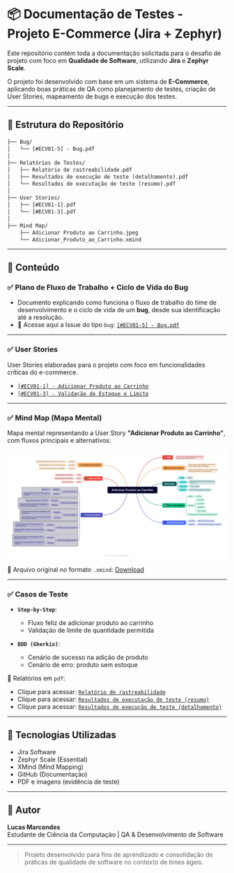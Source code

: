 # 📦 Documentação de Testes - Projeto E-Commerce (Jira + Zephyr)

Este repositório contém toda a documentação solicitada para o desafio de projeto com foco em **Qualidade de Software**, utilizando **Jira** e **Zephyr Scale**.

O projeto foi desenvolvido com base em um sistema de **E-Commerce**, aplicando boas práticas de QA como planejamento de testes, criação de User Stories, mapeamento de bugs e execução dos testes. 

---

## 📁 Estrutura do Repositório

```
├── Bug/
│   └── [#ECV01-5] - Bug.pdf
│
├── Relatórios de Testes/
│   ├── Relatório de rastreabilidade.pdf
│   ├── Resultados de execução de teste (detalhamento).pdf
│   └── Resultados de executação de teste (resumo).pdf
│
├── User Stories/
│   ├── [#ECV01-1].pdf
│   └── [#ECV01-3].pdf
│
├── Mind Map/
    ├── Adicionar Produto ao Carrinho.jpeg
    └── Adicionar_Produto_ao_Carrinho.xmind
```

---

## 📑 Conteúdo

### ✅ Plano de Fluxo de Trabalho + Ciclo de Vida do Bug
- Documento explicando como funciona o fluxo de trabalho do time de desenvolvimento e o ciclo de vida de um **bug**, desde sua identificação até a resolução.
- 📄 Acesse aqui a Issue do tipo `bug`: [`[#ECV01-5] - Bug.pdf`](https://github.com/Lucas-RM/qa-docs-ecommerce-jira/blob/main/Bug/%5B%23ECV01-5%5D%20-%20Bug.pdf)

---

### ✅ User Stories
User Stories elaboradas para o projeto com foco em funcionalidades críticas do e-commerce.

- [`[#ECV01-1] - Adicionar Produto ao Carrinho`](https://github.com/Lucas-RM/qa-docs-ecommerce-jira/blob/main/User%20Stories/%5B%23ECV01-1%5D.pdf) 
- [`[#ECV01-3] - Validação de Estoque e Limite`](https://github.com/Lucas-RM/qa-docs-ecommerce-jira/blob/main/User%20Stories/%5B%23ECV01-3%5D.pdf)

---

### ✅ Mind Map (Mapa Mental)
Mapa mental representando a User Story **"Adicionar Produto ao Carrinho"**, com fluxos principais e alternativos:

![Visualização](https://github.com/Lucas-RM/qa-docs-ecommerce-jira/blob/main/Mind%20Map/Adicionar%20Produto%20ao%20Carrinho.jpeg)

📌 Arquivo original no formato `.xmind`: [Download](https://github.com/Lucas-RM/qa-docs-ecommerce-jira/blob/main/Mind%20Map/Adicionar_Produto_ao_Carrinho.xmind)

---

### ✅ Casos de Teste
- **`Step-by-Step`**:
  - Fluxo feliz de adicionar produto ao carrinho
  - Validação de limite de quantidade permitida

- **`BDD (Gherkin)`**:
  - Cenário de sucesso na adição de produto
  - Cenário de erro: produto sem estoque

📄 Relatórios em `pdf`:
- Clique para acessar: [`Relatório de rastreabilidade`](https://github.com/Lucas-RM/qa-docs-ecommerce-jira/blob/main/Relat%C3%B3rios%20dos%20Testes/Relat%C3%B3rio%20de%20rastreabilidade.pdf)
- Clique para acessar: [`Resultados de executação de teste (resumo)`](https://github.com/Lucas-RM/qa-docs-ecommerce-jira/blob/main/Relat%C3%B3rios%20dos%20Testes/Resultados%20de%20executa%C3%A7%C3%A3o%20de%20teste%20(resumo).pdf)
- Clique para acessar: [`Resultados de execução de teste (detalhamento)`](https://github.com/Lucas-RM/qa-docs-ecommerce-jira/blob/main/Relat%C3%B3rios%20dos%20Testes/Resultados%20de%20execu%C3%A7%C3%A3o%20de%20teste%20(detalhamento).pdf)

---

## 🚀 Tecnologias Utilizadas

- Jira Software
- Zephyr Scale (Essential)
- XMind (Mind Mapping)
- GitHub (Documentação)
- PDF e imagens (evidência de teste)

---

## 🧠 Autor

**Lucas Marcondes**  
Estudante de Ciência da Computação | QA & Desenvolvimento de Software  

---

> Projeto desenvolvido para fins de aprendizado e consolidação de práticas de qualidade de software no contexto de times ágeis.
